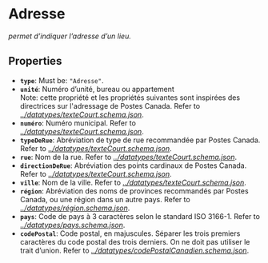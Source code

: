 # Adresse

*permet d’indiquer l’adresse d’un lieu.*

## Properties

- <a id="properties/type"></a>**`type`**: Must be: `"Adresse"`.
- <a id="properties/unit%C3%A9"></a>**`unité`**: Numéro d’unité, bureau ou appartement<br>  Note: cette propriété et les propriétés suivantes sont inspirées des directrices sur l'adressage de Postes Canada. Refer to *[../datatypes/texteCourt.schema.json](#/datatypes/texteCourt.schema.json)*.
- <a id="properties/num%C3%A9ro"></a>**`numéro`**: Numéro municipal. Refer to *[../datatypes/texteCourt.schema.json](#/datatypes/texteCourt.schema.json)*.
- <a id="properties/typeDeRue"></a>**`typeDeRue`**: Abréviation de type de rue recommandée par Postes Canada. Refer to *[../datatypes/texteCourt.schema.json](#/datatypes/texteCourt.schema.json)*.
- <a id="properties/rue"></a>**`rue`**: Nom de la rue. Refer to *[../datatypes/texteCourt.schema.json](#/datatypes/texteCourt.schema.json)*.
- <a id="properties/directionDeRue"></a>**`directionDeRue`**: Abréviation des points cardinaux de Postes Canada. Refer to *[../datatypes/texteCourt.schema.json](#/datatypes/texteCourt.schema.json)*.
- <a id="properties/ville"></a>**`ville`**: Nom de la ville. Refer to *[../datatypes/texteCourt.schema.json](#/datatypes/texteCourt.schema.json)*.
- <a id="properties/r%C3%A9gion"></a>**`région`**: Abréviation des noms de provinces recommandés par Postes Canada, ou une région dans un autre pays. Refer to *[../datatypes/région.schema.json](#/datatypes/r%C3%A9gion.schema.json)*.
- <a id="properties/pays"></a>**`pays`**: Code de pays à 3 caractères selon le standard ISO 3166-1. Refer to *[../datatypes/pays.schema.json](#/datatypes/pays.schema.json)*.
- <a id="properties/codePostal"></a>**`codePostal`**: Code postal, en majuscules. Séparer les trois premiers caractères du code postal des trois derniers. On ne doit pas utiliser le trait d’union. Refer to *[../datatypes/codePostalCanadien.schema.json](#/datatypes/codePostalCanadien.schema.json)*.
